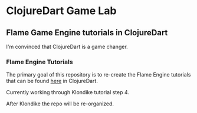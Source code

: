 # ClojureDart Game Lab

## Flame Game Engine tutorials in ClojureDart

I'm convinced that ClojureDart is a game changer. 

### Flame Engine Tutorials

The primary goal of this repository is to re-create the Flame Engine tutorials that can be found [here](https://docs.flame-engine.org/1.6.0/tutorials/tutorials.html) in ClojureDart.

Currently working through Klondike tutorial step 4.

After Klondike the repo will be re-organized.
